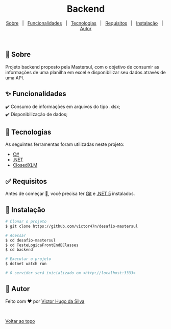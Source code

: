 <h1 align="center">Backend</h1>

<p align="center">
  <a href="#dart-sobre">Sobre</a> &#xa0; | &#xa0; 
  <a href="#sparkles-funcionalidades">Funcionalidades</a> &#xa0; | &#xa0;
  <a href="#rocket-tecnologias">Tecnologias</a> &#xa0; | &#xa0;
  <a href="#white_check_mark-requisitos">Requisitos</a> &#xa0; | &#xa0;
  <a href="#checkered_flag-instalacao">Instalação</a> &#xa0; | &#xa0;
  <a href="https://github.com/victor47n" target="_blank">Autor</a>
</p>

<br>

## :dart: Sobre ##

Projeto backend proposto pela Mastersul, com o objetivo de consumir as informações de uma planilha
em excel e disponibilizar seu dados através de uma API.

## :sparkles: Funcionalidades ##

:heavy_check_mark: Consumo de informações em arquivos do tipo .xlsx;\
:heavy_check_mark: Disponibilização de dados;

## :rocket: Tecnologias ##

As seguintes ferramentas foram utilizadas neste projeto:

- [C#](https://docs.microsoft.com/pt-br/dotnet/csharp/)
- [.NET](https://dotnet.microsoft.com/)
- [ClosedXLM](https://github.com/ClosedXML/ClosedXML)

## :white_check_mark: Requisitos ##

Antes de começar :checkered_flag:, você precisa ter [Git](https://git-scm.com) e [.NET 5](https://dotnet.microsoft.com/en-us/download/dotnet/5.0) instalados.

## :checkered_flag: Instalação ##

```bash
# Clonar o projeto
$ git clone https://github.com/victor47n/desafio-mastersul

# Acessar
$ cd desafio-mastersul
$ cd TesteLogicaFrontEndEClasses
$ cd backend

# Executar o projeto
$ dotnet watch run

# O servidor será inicializado em <http://localhost:3333>
```
## :memo: Autor ##

Feito com :heart: por <a href="https://github.com/victor47n" target="_blank">Victor Hugo da Silva</a>

&#xa0;

<a href="#top">Voltar ao topo</a>
